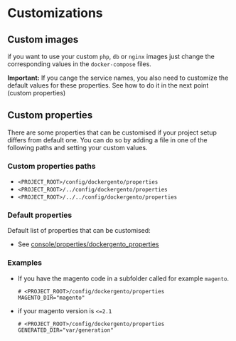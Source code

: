 # Customizations

## Custom images

if you want to use your custom `php`, `db` or `nginx` images just change the corresponding values in the `docker-compose` files. 

**Important:** If you cange the service names, you also need to customize the default values for these properties. See how to do it in the next point (custom properties)

## Custom properties

There are some properties that can be customised if your project setup differs from default one. You can do so by adding a file in one of the following paths and setting your custom values. 

### Custom properties paths

* `<PROJECT_ROOT>/config/dockergento/properties`
* `<PROJECT_ROOT>/../config/dockergento/properties`
* `<PROJECT_ROOT>/../../config/dockergento/properties`

### Default properties

Default list of properties that can be customised:

* See [console/properties/dockergento_properties](../console/properties/dockergento_properties)

### Examples

* If you have the magento code in a subfolder called for example `magento`. 

	```
	# <PROJECT_ROOT>/config/dockergento/properties
	MAGENTO_DIR="magento"
	```
	
* if your magento version is `<=2.1`

	```
	# <PROJECT_ROOT>/config/dockergento/properties
    GENERATED_DIR="var/generation"
	```

